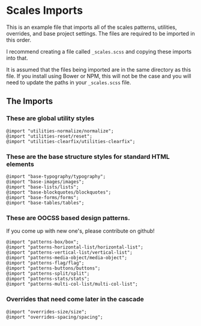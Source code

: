 # Scales Imports

This is an example file that imports all of the scales patterns, utilities, overrides, and base project settings. The files are required to be imported in this order.

I recommend creating a file called `_scales.scss` and copying these imports into that.

It is assumed that the files being imported are in the same directory as this file. If you install using Bower or NPM, this will not be the case and you will need to update the paths in your `_scales.scss` file.

## The Imports

### These are global utility styles
```
@import "utilities-normalize/normalize";
@import "utilities-reset/reset";
@import "utilities-clearfix/utilities-clearfix";
```
### These are the base structure styles for standard HTML elements
```
@import "base-typography/typography";
@import "base-images/images";
@import "base-lists/lists";
@import "base-blockquotes/blockquotes";
@import "base-forms/forms";
@import "base-tables/tables";
```

### These are OOCSS based design patterns.
If you come up with new one's, please contribute on github!
```
@import "patterns-box/box";
@import "patterns-horizontal-list/horizontal-list";
@import "patterns-vertical-list/vertical-list";
@import "patterns-media-object/media-object";
@import "patterns-flag/flag";
@import "patterns-buttons/buttons";
@import "patterns-split/split";
@import "patterns-stats/stats";
@import "patterns-multi-col-list/multi-col-list";
```

### Overrides that need come later in the cascade
```
@import "overrides-size/size";
@import "overrides-spacing/spacing";
```
